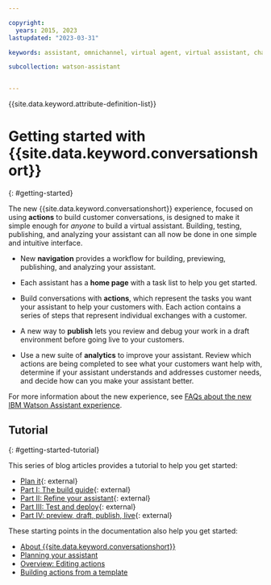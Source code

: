```yaml
---

copyright:
  years: 2015, 2023
lastupdated: "2023-03-31"

keywords: assistant, omnichannel, virtual agent, virtual assistant, chatbot, conversation, watson assistant, watson conversation

subcollection: watson-assistant


---
```


{{site.data.keyword.attribute-definition-list}}

# Getting started with {{site.data.keyword.conversationshort}}
{: #getting-started}

The new {{site.data.keyword.conversationshort}} experience, focused on using **actions** to build customer conversations, is designed to make it simple enough for *anyone* to build a virtual assistant. Building, testing,  publishing, and analyzing your assistant can all now be done in one simple and intuitive interface.

- New **navigation** provides a workflow for building, previewing, publishing, and analyzing your assistant. 

- Each assistant has a **home page** with a task list to help you get started.

- Build conversations with **actions**, which represent the tasks you want your assistant to help your customers with. Each action contains a series of steps that represent individual exchanges with a customer.

- A new way to **publish** lets you review and debug your work in a draft environment before going live to your customers.

- Use a new suite of **analytics** to improve your assistant. Review which actions are being completed to see what your customers want help with, determine if your assistant understands and addresses customer needs, and decide how can you make your assistant better.

For more information about the new experience, see [FAQs about the new IBM Watson Assistant experience](/docs/watson-assistant?topic=watson-assistant-watson-assistant-faqs#faqs-new-experience).

## Tutorial
{: #getting-started-tutorial}

This series of blog articles provides a tutorial to help you get started:

- [Plan it](https://www.ibm.com/blog/getting-started-with-the-new-watson-assistant-plan-it/?c=Watson%20Assistant){: external}
- [Part I: The build guide](https://www.ibm.com/blog/getting-started-with-the-new-watson-assistant-part-i-the-build-guide/?c=Watson%20Assistant){: external}
- [Part II: Refine your assistant](https://www.ibm.com/blog/getting-started-with-the-new-watson-assistant-part-ii-refine-your-assistant/?c=Watson%20Assistant){: external}
- [Part III: Test and deploy](https://www.ibm.com/blog/getting-started-with-the-new-watson-assistant-part-iii-test-and-deploy/?c=Watson%20Assistant){: external}
- [Part IV: preview, draft, publish, live](https://www.ibm.com/blog/getting-started-with-the-new-watson-assistant-part-iv-preview-draft-publish-live/?c=Watson%20Assistant){: external}

These starting points in the documentation also help you get started:
- [About {{site.data.keyword.conversationshort}}](/docs/watson-assistant?topic=watson-assistant-about)
- [Planning your assistant](/docs/watson-assistant?topic=watson-assistant-plan-assistant)
- [Overview: Editing actions](/docs/watson-assistant?topic=watson-assistant-build-actions-overview)
- [Building actions from a template](/docs/watson-assistant?topic=watson-assistant-actions-templates)

